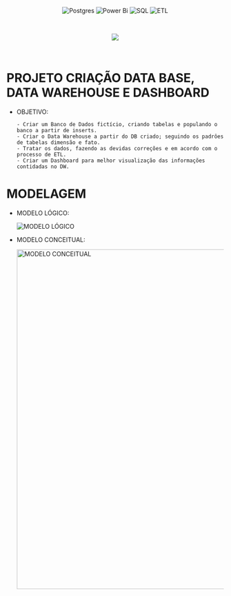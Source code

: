 <div align="center">
	
![Postgres](https://img.shields.io/badge/postgres-%23316192.svg?style=for-the-badge&logo=postgresql&logoColor=white) 
![Power Bi](https://img.shields.io/badge/power_bi-F2C811?style=for-thebadge&logo=powerbi&logoColor=black) ![SQL](https://img.shields.io/badge/SQL-%2300758F.svg?style=for-the-badge&logo=sql&logoColor=white) ![ETL](https://img.shields.io/badge/ETL-pink?style=for-the-badge&logo=sql&logoColor=white)

</div>
<br>

<p align="center">
<img src="http://img.shields.io/static/v1?label=STATUS&message=EM%20DESENVOLVIMENTO&color=GREEN&style=for-the-badge"/>
</p>
<br>


# PROJETO CRIAÇÃO DATA BASE, DATA WAREHOUSE E DASHBOARD

  - OBJETIVO:
    
        - Criar um Banco de Dados fictício, criando tabelas e populando o banco a partir de inserts.
        - Criar o Data Warehouse a partir do DB criado; seguindo os padrôes de tabelas dimensão e fato.
        - Tratar os dados, fazendo as devidas correções e em acordo com o processo de ETL.
        - Criar um Dashboard para melhor visualização das informações contidadas no DW.
    
# MODELAGEM

  - MODELO LÓGICO:

    ![MODELO LÓGICO](https://github.com/israelalvees/scrip-criacao-DB/assets/128307729/08f5724d-2145-4b3d-9a55-77923b59588c)

  - MODELO CONCEITUAL:

    <img width="789" alt="MODELO CONCEITUAL" src="https://github.com/israelalvees/scrip-criacao-DB/assets/128307729/60e97a5e-883d-456a-a76a-f23f1222658d">
  
